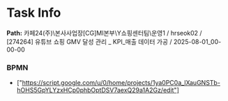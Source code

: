 # Task Info

**Path:** 카페24(주)\본사사업장\[CG]MI본부\Y쇼핑센터팀\운영1 / hrseok02 / [274264] 유튜브 쇼핑 GMV 달성 관리 _ KPI_매출 데이터 가공 / 2025-08-01_00-00-00

### BPMN
- ["https://script.google.com/u/0/home/projects/1ya0PC0a_lXauGNSTb-hOHS5GpYLYzxHCp0phbOptDSV7aexQ29a1A2Gz/edit"]

